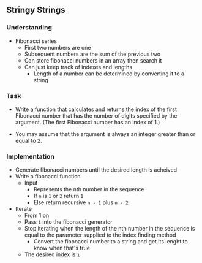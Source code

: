## Stringy Strings

### Understanding
- Fibonacci series
  + First two numbers are one
  + Subsequent numbers are the sum of the previous two
  + Can store fibonacci numbers in an array then search it
  + Can just keep track of indexes and lengths
    * Length of a number can be determined by converting it to a string

### Task
- Write a function that calculates and returns the index of the first Fibonacci number that has the number of digits specified by the argument. (The first Fibonacci number has an index of 1.)

- You may assume that the argument is always an integer greater than or equal to 2.

### Implementation
- Generate fibonacci numbers until the desired length is acheived
- Write a fibonacci function
  + Input
    * Represents the nth number in the sequence
    * If `n` is `1` or `2` return `1`
    * Else return recursive `n - 1` plus `n - 2`
- Iterate
  + From 1 on
  + Pass `i` into the fibonacci generator
  + Stop iterating when the length of the nth number in the sequence is equal to the parameter supplied to the index finding method
    * Convert the fibonacci number to a string and get its lenght to know when that's true
  + The desired index is `i`